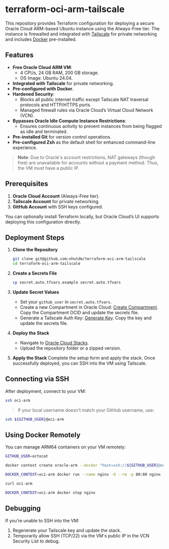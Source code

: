 # terraform-oci-arm-tailscale

This repository provides Terraform configuration for deploying a secure Oracle Cloud ARM-based Ubuntu instance using the Always-Free tier. The instance is firewalled and integrated with [Tailscale](https://tailscale.com) for private networking and includes [Docker](https://www.docker.com) pre-installed.

## Features

- **Free Oracle Cloud ARM VM**:
  - 4 CPUs, 24 GB RAM, 200 GB storage.
  - OS Image: Ubuntu 24.04.
- **Integrated with Tailscale** for private networking.
- **Pre-configured with Docker**.
- **Hardened Security**:
  - Blocks all public internet traffic except Tailscale NAT traversal protocols and HTTP/HTTPS ports.
  - Managed firewall rules via Oracle Cloud’s Virtual Cloud Network (VCN).
- **Bypasses Oracle Idle Compute Instance Restrictions**:
  - Ensures continuous activity to prevent instances from being flagged as idle and terminated.
- **Pre-installed Git** for version control operations.
- **Pre-configured Zsh** as the default shell for enhanced command-line experience.

> **Note**: Due to Oracle's account restrictions, NAT gateways (though free) are unavailable for accounts without a payment method. Thus, the VM must have a public IP.

## Prerequisites

1. **Oracle Cloud Account** (Always-Free tier).
2. **Tailscale Account** for private networking.
3. **GitHub Account** with SSH keys configured.

You can optionally install Terraform locally, but Oracle Cloud’s UI supports deploying this configuration directly.

## Deployment Steps

1. **Clone the Repository**
   ```bash
   git clone git@github.com:nhutdm/terraform-oci-arm-tailscale
   cd terraform-oci-arm-tailscale
   ```

2. **Create a Secrets File**
   ```bash
   cp secret.auto.tfvars.example secret.auto.tfvars
   ```

3. **Update Secret Values**
   - Set your `github_user` in `secret.auto.tfvars`.
   - Create a new Compartment in Oracle Cloud: [Create Compartment](https://cloud.oracle.com/identity/compartments).
     Copy the Compartment OCID and update the secrets file.
   - Generate a Tailscale Auth Key: [Generate Key](https://login.tailscale.com/admin/settings/authkeys).
     Copy the key and update the secrets file.

4. **Deploy the Stack**
   - Navigate to [Oracle Cloud Stacks](https://cloud.oracle.com/resourcemanager/stacks).
   - Upload the repository folder or a zipped version.

5. **Apply the Stack**
   Complete the setup form and apply the stack. Once successfully deployed, you can SSH into the VM using Tailscale.

## Connecting via SSH

After deployment, connect to your VM:
```bash
ssh oci-arm
```

> If your local username doesn’t match your GitHub username, use:
```bash
ssh ${GITHUB_USER}@oci-arm
```

## Using Docker Remotely

You can manage ARM64 containers on your VM remotely:
```bash
GITHUB_USER=octocat

docker context create oracle-arm --docker "host=ssh://${GITHUB_USER}@oci-arm"

DOCKER_CONTEXT=oci-arm docker run --name nginx -d --rm -p 80:80 nginx

curl oci-arm

DOCKER_CONTEXT=oci-arm docker stop nginx
```

## Debugging

If you’re unable to SSH into the VM:
1. Regenerate your Tailscale key and update the stack.
2. Temporarily allow SSH (TCP/22) via the VM's public IP in the VCN Security List to debug.

